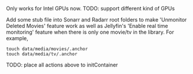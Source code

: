 Only works for Intel GPUs now. TODO: support different kind of GPUs

Add some stub file into Sonarr and Radarr root folders to make 'Unmonitor Deleted Movies'
feature work as well as Jellyfin's 'Enable real time monitoring' feature when there is only one movie/tv in the library.
For example, 

```shell
touch data/media/movies/.anchor
touch data/media/tv/.anchor
```

TODO: place all actions above to initContainer